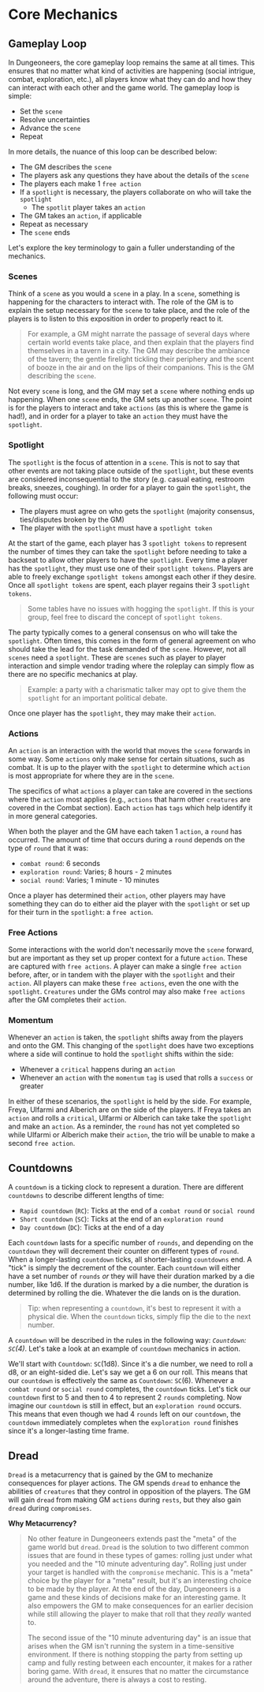 # Core Mechanics

## Gameplay Loop

In Dungeoneers, the core gameplay loop remains the same at all times. This ensures that no matter what kind of activities are happening (social intrigue, combat, exploration, etc.), all players know what they can do and how they can interact with each other and the game world. The gameplay loop is simple:

-   Set the `scene`
-   Resolve uncertainties
-   Advance the `scene`
-   Repeat

In more details, the nuance of this loop can be described below:

-   The GM describes the `scene`
-   The players ask any questions they have about the details of the `scene`
-   The players each make 1 `free action`
-   If a `spotlight` is necessary, the players collaborate on who will take the `spotlight`
    -   The `spotlit` player takes an `action`
-   The GM takes an `action`, if applicable
-   Repeat as necessary
-   The `scene` ends

Let's explore the key terminology to gain a fuller understanding of the mechanics.

### Scenes

Think of a `scene` as you would a `scene` in a play. In a `scene`, something is happening for the characters to interact with. The role of the GM is to explain the setup necessary for the `scene` to take place, and the role of the players is to listen to this exposition in order to properly react to it.

> For example, a GM might narrate the passage of several days where certain world events take place, and then explain that the players find themselves in a tavern in a city. The GM may describe the ambiance of the tavern; the gentle firelight tickling their periphery and the scent of booze in the air and on the lips of their companions. This is the GM describing the `scene`.

Not every `scene` is long, and the GM may set a `scene` where nothing ends up happening. When one `scene` ends, the GM sets up another `scene`. The point is for the players to interact and take `actions` (as this is where the game is had!), and in order for a player to take an `action` they must have the `spotlight`.

### Spotlight

The `spotlight` is the focus of attention in a `scene`. This is not to say that other events are not taking place outside of the `spotlight`, but these events are considered inconsequential to the story (e.g. casual eating, restroom breaks, sneezes, coughing). In order for a player to gain the `spotlight`, the following must occur:

-   The players must agree on who gets the `spotlight` (majority consensus, ties/disputes broken by the GM)
-   The player with the `spotlight` must have a `spotlight token`

At the start of the game, each player has 3 `spotlight tokens` to represent the number of times they can take the `spotlight` before needing to take a backseat to allow other players to have the `spotlight`. Every time a player has the `spotlight`, they must use one of their `spotlight tokens`. Players are able to freely exchange `spotlight tokens` amongst each other if they desire. Once all `spotlight tokens` are spent, each player regains their 3 `spotlight tokens`.

> Some tables have no issues with hogging the `spotlight`. If this is your group, feel free to discard the concept of `spotlight tokens`.

The party typically comes to a general consensus on who will take the `spotlight`. Often times, this comes in the form of general agreement on who should take the lead for the task demanded of the `scene`. However, not all `scenes` need a `spotlight`. These are `scenes` such as player to player interaction and simple vendor trading where the roleplay can simply flow as there are no specific mechanics at play.

> Example: a party with a charismatic talker may opt to give them the `spotlight` for an important political debate.

Once one player has the `spotlight`, they may make their `action`.

### Actions

An `action` is an interaction with the world that moves the `scene` forwards in some way. Some `actions` only make sense for certain situations, such as combat. It is up to the player with the `spotlight` to determine which `action` is most appropriate for where they are in the `scene`.

The specifics of what `actions` a player can take are covered in the sections where the `action` most applies (e.g., `actions` that harm other `creatures` are covered in the Combat section). Each `action` has `tags` which help identify it in more general categories.

When both the player and the GM have each taken 1 `action`, a `round` has occurred. The amount of time that occurs during a `round` depends on the type of `round` that it was:

-   `combat round`: 6 seconds
-   `exploration round`: Varies; 8 hours - 2 minutes
-   `social round`: Varies; 1 minute - 10 minutes

Once a player has determined their `action`, other players may have something they can do to either aid the player with the `spotlight` or set up for their turn in the `spotlight`: a `free action`.

### Free Actions

Some interactions with the world don't necessarily move the `scene` forward, but are important as they set up proper context for a future `action`. These are captured with `free actions`. A player can make a single `free action` before, after, or in tandem with the player with the `spotlight` and their `action`. All players can make these `free actions`, even the one with the `spotlight`. `Creatures` under the GMs control may also make `free actions` after the GM completes their `action`.

### Momentum

Whenever an `action` is taken, the `spotlight` shifts away from the players and onto the GM. This changing of the `spotlight` does have two exceptions where a side will continue to hold the `spotlight` shifts within the side:

-   Whenever a `critical` happens during an `action`
-   Whenever an `action` with the `momentum` `tag` is used that rolls a `success` or greater

In either of these scenarios, the `spotlight` is held by the side. For example, Freya, Ulfarmi and Alberich are on the side of the players. If Freya takes an `action` and rolls a `critical`, Ulfarmi or Alberich can take take the `spotlight` and make an `action`. As a reminder, the `round` has not yet completed so while Ulfarmi or Alberich make their `action`, the trio will be unable to make a second `free action`.

## Countdowns

A `countdown` is a ticking clock to represent a duration. There are different `countdowns` to describe different lengths of time:

-   `Rapid countdown` (`RC`): Ticks at the end of a `combat round` or `social round`
-   `Short countdown` (`SC`): Ticks at the end of an `exploration round`
-   `Day countdown` (`DC`): Ticks at the end of a day

Each `countdown` lasts for a specific number of `rounds`, and depending on the `countdown` they will decrement their counter on different types of `round`. When a longer-lasting `countdown` ticks, all shorter-lasting `countdowns` end. A "tick" is simply the decrement of the counter. Each `countdown` will either have a set number of `rounds` _or_ they will have their duration marked by a die number, like 1d6. If the duration is marked by a die number, the duration is determined by rolling the die. Whatever the die lands on is the duration.

> Tip: when representing a `countdown`, it's best to represent it with a physical die. When the `countdown` ticks, simply flip the die to the next number.

A `countdown` will be described in the rules in the following way: _`Countdown`: `SC`(4)_. Let's take a look at an example of `countdown` mechanics in action.

We'll start with `Countdown`: `SC`(1d8). Since it's a die number, we need to roll a d8, or an eight-sided die. Let's say we get a 6 on our roll. This means that our `countdown` is effectively the same as `Countdown`: `SC`(6). Whenever a `combat round` or `social round` completes, the `countdown` ticks. Let's tick our `countdown` first to 5 and then to 4 to represent 2 `rounds` completing. Now imagine our `countdown` is still in effect, but an `exploration round` occurs. This means that even though we had 4 `rounds` left on our `countdown`, the `countdown` immediately completes when the `exploration round` finishes since it's a longer-lasting time frame.

## Dread

`Dread` is a metacurrency that is gained by the GM to mechanize consequences for player actions. The GM spends `dread` to enhance the abilities of `creatures` that they control in opposition of the players. The GM will gain `dread` from making GM `actions` during `rests`, but they also gain `dread` during `compromises`.

**Why Metacurrency?**

> No other feature in Dungeoneers extends past the "meta" of the game world but `dread`. `Dread` is the solution to two different common issues that are found in these types of games: rolling just under what you needed and the "10 minute adventuring day". Rolling just under your target is handled with the `compromise` mechanic. This is a "meta" choice by the player for a "meta" result, but it's an interesting choice to be made by the player. At the end of the day, Dungeoneers is a game and these kinds of decisions make for an interesting game. It also empowers the GM to make consequences for an earlier decision while still allowing the player to make that roll that they _really_ wanted to.
>
> The second issue of the "10 minute adventuring day" is an issue that arises when the GM isn't running the system in a time-sensitive environment. If there is nothing stopping the party from setting up camp and fully resting between each encounter, it makes for a rather boring game. With `dread`, it ensures that no matter the circumstance around the adventure, there is always a cost to resting.

